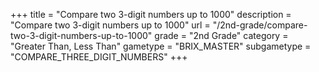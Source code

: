 +++
title = "Compare two 3-digit numbers up to 1000"
description = "Compare two 3-digit numbers up to 1000"
url = "/2nd-grade/compare-two-3-digit-numbers-up-to-1000"
grade = "2nd Grade"
category = "Greater Than, Less Than"
gametype = "BRIX_MASTER"
subgametype = "COMPARE_THREE_DIGIT_NUMBERS"
+++